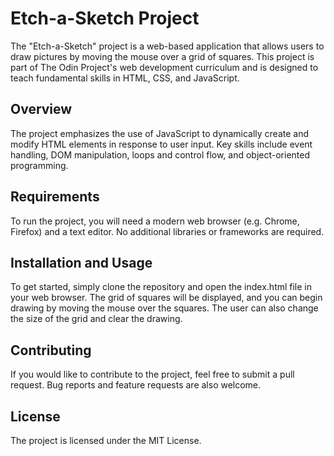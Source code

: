 # Etch-a-Sketch Project

The "Etch-a-Sketch" project is a web-based application that allows users to draw pictures by moving the mouse over a grid of squares. This project is part of The Odin Project's web development curriculum and is designed to teach fundamental skills in HTML, CSS, and JavaScript.

## Overview

The project emphasizes the use of JavaScript to dynamically create and modify HTML elements in response to user input. Key skills include event handling, DOM manipulation, loops and control flow, and object-oriented programming.

## Requirements

To run the project, you will need a modern web browser (e.g. Chrome, Firefox) and a text editor. No additional libraries or frameworks are required.

## Installation and Usage

To get started, simply clone the repository and open the index.html file in your web browser. The grid of squares will be displayed, and you can begin drawing by moving the mouse over the squares. The user can also change the size of the grid and clear the drawing.

## Contributing

If you would like to contribute to the project, feel free to submit a pull request. Bug reports and feature requests are also welcome.

## License

The project is licensed under the MIT License.
